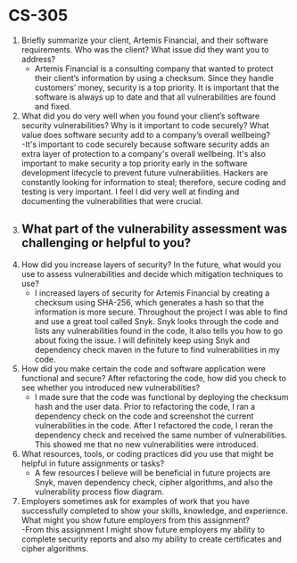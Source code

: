 # CS-305
1. Briefly summarize your client, Artemis Financial, and their software requirements. Who was the client? What issue did they want you to address? <br />
    - Artemis Financial is a consulting company that wanted to protect their client’s information by using a checksum. Since they handle customers’ money, security is a top priority. It is important that the software is always up to date and that all vulnerabilities are found and fixed. <br />
2. What did you do very well when you found your client’s software security vulnerabilities? Why is it important to code securely? What value does software security add to a company’s overall wellbeing?<br />
    -It's important to code securely because software security adds an extra layer of protection to a company's overall wellbeing. It's also important to make security a top priority early in the software development lifecycle to prevent future vulnerabilities. Hackers are constantly looking for information to steal; therefore, secure coding and testing is very important. I feel I did very well at finding and documenting the vulnerabilities that were crucial. <br />
3. What part of the vulnerability assessment was challenging or helpful to you?<br />
    -
4. How did you increase layers of security? In the future, what would you use to assess vulnerabilities and decide which mitigation techniques to use?<br />
    - I increased layers of security for Artemis Financial by creating a checksum using SHA-256, which generates a hash so that the information is more secure. Throughout the project I was able to find and use a great tool called Snyk. Snyk looks through the code and lists any vulnerabilities found in the code, it also tells you how to go about fixing the issue. I will definitely keep using Snyk and dependency check maven in the future to find vulnerabilities in my code. <br />
5. How did you make certain the code and software application were functional and secure? After refactoring the code, how did you check to see whether you introduced new vulnerabilities?<br />
    - I made sure that the code was functional by deploying the checksum hash and the user data. Prior to refactoring the code, I ran a dependency check on the code and screenshot the current vulnerabilities in the code. After I refactored the code, I reran the dependency check and received the same number of vulnerabilities. This showed me that no new vulnerabilities were introduced.<br />
6. What resources, tools, or coding practices did you use that might be helpful in future assignments or tasks?
    - A few resources I believe will be beneficial in future projects are Snyk, maven dependency check, cipher algorithms, and also the vulnerability process flow diagram. <br />
7. Employers sometimes ask for examples of work that you have successfully completed to show your skills, knowledge, and experience. What might you show future employers from this assignment?<br />
    -From this assignment I might show future employers my ability to complete security reports and also my ability to create certificates and cipher algorithms.
